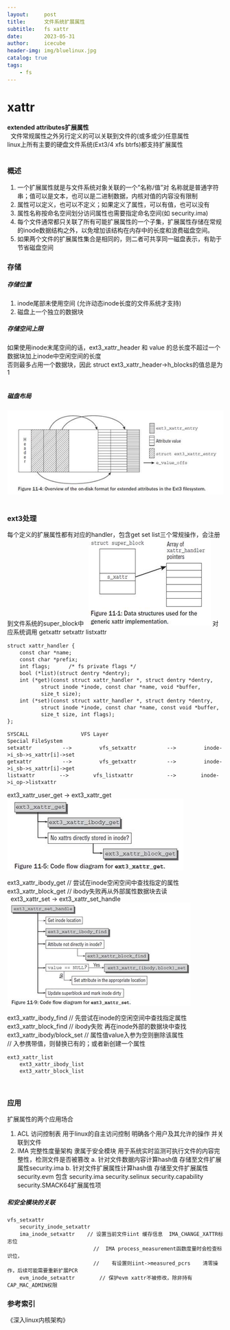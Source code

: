```yaml
---
layout:     post
title:      文件系统扩展属性
subtitle:  	fs xattr
date:       2023-05-31
author:     icecube
header-img: img/bluelinux.jpg
catalog: true
tags:
    - fs
---
```

# xattr  
**extended attributes扩展属性**  
 
文件常规属性之外另行定义的可以关联到文件的(或多或少)任意属性  
linux上所有主要的硬盘文件系统(Ext3/4 xfs btrfs)都支持扩展属性  
 
### 概述  
1. 一个扩展属性就是与文件系统对象关联的一个”名称/值”对
名称就是普通字符串；值可以是文本，也可以是二进制数据，内核对值的内容没有限制
2. 属性可以定义，也可以不定义；如果定义了属性，可以有值，也可以没有
3. 属性名称按命名空间划分访问属性也需要指定命名空间(如 security.ima)
4. 每个文件通常都只关联了所有可能扩展属性的一个子集，扩展属性存储在常规的inode数据结构之外，以免增加该结构在内存中的长度和浪费磁盘空间。
5. 如果两个文件的扩展属性集合是相同的，则二者可共享同一磁盘表示，有助于节省磁盘空间
 
### 存储  

##### 存储位置  
1.  inode尾部未使用空间 (允许动态inode长度的文件系统才支持)
2.  磁盘上一个独立的数据块
 
##### 存储空间上限  
如果使用inode末尾空间的话，ext3_xattr_header 和 value 的总长度不超过一个数据块加上inode中空闲空间的长度  
否则最多占用一个数据块，因此 struct ext3_xattr_header->h_blocks的值总是为1  
 
##### 磁盘布局  
![](https://raw.githubusercontent.com/l3b2w1/l3b2w1.github.io/master/img/2023-05-31-fs-xattr-disk-layout.jpeg)
 
### ext3处理  
每个定义的扩展属性都有对应的handler，包含get set list三个常规操作，会注册到文件系统的super_block中   
![](https://raw.githubusercontent.com/l3b2w1/l3b2w1.github.io/master/img/2023-05-31-fs-xattr-handler.jpeg)
对应系统调用        getxattr   setxattr  listxattr
```
struct xattr_handler {
	const char *name;
	const char *prefix;
	int flags;      /* fs private flags */
	bool (*list)(struct dentry *dentry);
	int (*get)(const struct xattr_handler *, struct dentry *dentry,
		   struct inode *inode, const char *name, void *buffer,
		   size_t size);
	int (*set)(const struct xattr_handler *, struct dentry *dentry,
		   struct inode *inode, const char *name, const void *buffer,
		   size_t size, int flags);
};
```


```
SYSCALL            		VFS Layer                				Special FileSystem
setxattr          -->         vfs_setxattr          -->         inode->i_sb->s_xattr[i]->set
getxattr          -->         vfs_getxattr          -->         inode->i_sb->s_xattr[i]->get
listxattr        -->        vfs_listxattr        	-->        inode->i_op->listxattr
```
ext3_xattr_user_get -> ext3_xattr_get
![](https://raw.githubusercontent.com/l3b2w1/l3b2w1.github.io/master/img/2023-05-31-fs-xattr-ext3-get.jpeg)

ext3_xattr_ibody_get    // 尝试在inode空闲空间中查找指定的属性  
ext3_xattr_block_get    // ibody失败再从外部属性数据块去读  
 
ext3_xattr_set -> ext3_xattr_set_handle  
![](https://raw.githubusercontent.com/l3b2w1/l3b2w1.github.io/master/img/2023-05-31-fs-xattr-ext3-set.jpeg)

ext3_xattr_ibody_find             // 先尝试在inode的空闲空间中查找指定属性  
ext3_xattr_block_find            // ibody失败 再在inode外部的数据块中查找  
ext3_xattr_ibody/block_set        // 属性值value入参为空则删除该属性  
				// 入参携带值，则替换已有的；或者新创建一个属性
 
```
ext3_xattr_list
	ext3_xattr_ibody_list
	ext3_xattr_block_list
```
 
### 应用  
扩展属性的两个应用场合
1.  ACL 访问控制表
	用于linux的自主访问控制  明确各个用户及其允许的操作 并关联到文件
2.  IMA 完整性度量架构
	隶属于安全模块 用于系统实时监测可执行文件的内容完整性，检测文件是否被篡改
	a. 针对文件数据内容计算hash值 存储至文件扩展属性security.ima
	b. 针对文件扩展属性计算hash值 存储至文件扩展属性security.evm
	包含 security.ima security.selinux security.capability security.SMACK64扩展属性项
 
##### 和安全模块的关联  
```
vfs_setxattr
	security_inode_setxattr
	ima_inode_setxattr    // 设置当前文件iint 缓存信息  IMA_CHANGE_XATTR标志位                                    
							//  IMA process_measurement函数度量时会检查标识位，
							//    有设置则iint->measured_pcrs    清零操作，后续可能需要重新扩展PCR
	evm_inode_setxattr        // 保护evm xattr不被修改，除非持有CAP_MAC_ADMIN权限
```

### 参考索引
《深入linux内核架构》
